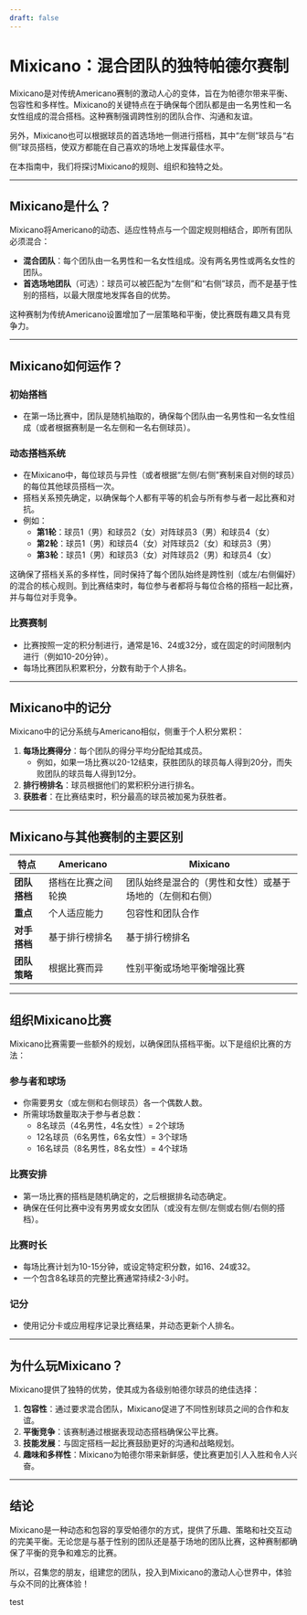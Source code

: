 ```yaml
---
draft: false
---
```

# Mixicano：混合团队的独特帕德尔赛制

Mixicano是对传统Americano赛制的激动人心的变体，旨在为帕德尔带来平衡、包容性和多样性。Mixicano的关键特点在于确保每个团队都是由一名男性和一名女性组成的混合搭档。这种赛制强调跨性别的团队合作、沟通和友谊。

另外，Mixicano也可以根据球员的首选场地一侧进行搭档，其中“左侧”球员与“右侧”球员搭档，使双方都能在自己喜欢的场地上发挥最佳水平。

在本指南中，我们将探讨Mixicano的规则、组织和独特之处。

---

## **Mixicano是什么？**

Mixicano将Americano的动态、适应性特点与一个固定规则相结合，即所有团队必须混合：
- **混合团队**：每个团队由一名男性和一名女性组成。没有两名男性或两名女性的团队。
- **首选场地团队**（可选）：球员可以被匹配为“左侧”和“右侧”球员，而不是基于性别的搭档，以最大限度地发挥各自的优势。

这种赛制为传统Americano设置增加了一层策略和平衡，使比赛既有趣又具有竞争力。

---

## **Mixicano如何运作？**

### **初始搭档**
- 在第一场比赛中，团队是随机抽取的，确保每个团队由一名男性和一名女性组成（或者根据赛制是一名左侧和一名右侧球员）。

### **动态搭档系统**
- 在Mixicano中，每位球员与异性（或者根据“左侧/右侧”赛制来自对侧的球员）的每位其他球员搭档一次。
- 搭档关系预先确定，以确保每个人都有平等的机会与所有参与者一起比赛和对抗。
- 例如：
  - **第1轮**：球员1（男）和球员2（女）对阵球员3（男）和球员4（女）
  - **第2轮**：球员1（男）和球员4（女）对阵球员2（女）和球员3（男）
  - **第3轮**：球员1（男）和球员3（女）对阵球员2（男）和球员4（女）

这确保了搭档关系的多样性，同时保持了每个团队始终是跨性别（或左/右侧偏好）的混合的核心规则。到比赛结束时，每位参与者都将与每位合格的搭档一起比赛，并与每位对手竞争。

### **比赛赛制**
- 比赛按照一定的积分制进行，通常是16、24或32分，或在固定的时间限制内进行（例如10-20分钟）。
- 每场比赛团队积累积分，分数有助于个人排名。

---

## **Mixicano中的记分**

Mixicano中的记分系统与Americano相似，侧重于个人积分累积：

1. **每场比赛得分**：每个团队的得分平均分配给其成员。
   - 例如，如果一场比赛以20-12结束，获胜团队的球员每人得到20分，而失败团队的球员每人得到12分。
2. **排行榜排名**：球员根据他们的累积积分进行排名。
3. **获胜者**：在比赛结束时，积分最高的球员被加冕为获胜者。

---

## **Mixicano与其他赛制的主要区别**

| **特点**              | **Americano**                                  | **Mixicano**                                    |
|---------------------------|-----------------------------------------------|------------------------------------------------|
| **团队搭档**         | 搭档在比赛之间轮换               | 团队始终是混合的（男性和女性）或基于场地的（左侧和右侧） |
| **重点**                 | 个人适应能力                       | 包容性和团队合作                       |
| **对手搭档**      | 基于排行榜排名                | 基于排行榜排名                 |
| **团队策略**         | 根据比赛而异                     | 性别平衡或场地平衡增强比赛   |

---

## **组织Mixicano比赛**

Mixicano比赛需要一些额外的规划，以确保团队搭档平衡。以下是组织比赛的方法：

### **参与者和球场**
- 你需要男女（或左侧和右侧球员）各一个偶数人数。
- 所需球场数量取决于参与者总数：
  - 8名球员（4名男性，4名女性）= 2个球场
  - 12名球员（6名男性，6名女性）= 3个球场
  - 16名球员（8名男性，8名女性）= 4个球场

### **比赛安排**
- 第一场比赛的搭档是随机确定的，之后根据排名动态确定。
- 确保在任何比赛中没有男男或女女团队（或没有左侧/左侧或右侧/右侧的搭档）。

### **比赛时长**
- 每场比赛计划为10-15分钟，或设定特定积分数，如16、24或32。
- 一个包含8名球员的完整比赛通常持续2-3小时。

### **记分**
- 使用记分卡或应用程序记录比赛结果，并动态更新个人排名。

---

## **为什么玩Mixicano？**

Mixicano提供了独特的优势，使其成为各级别帕德尔球员的绝佳选择：

1. **包容性**：通过要求混合团队，Mixicano促进了不同性别球员之间的合作和友谊。
2. **平衡竞争**：该赛制通过根据表现动态搭档确保公平比赛。
3. **技能发展**：与固定搭档一起比赛鼓励更好的沟通和战略规划。
4. **趣味和多样性**：Mixicano为帕德尔带来新鲜感，使比赛更加引人入胜和令人兴奋。

---

## **结论**

Mixicano是一种动态和包容的享受帕德尔的方式，提供了乐趣、策略和社交互动的完美平衡。无论您是与基于性别的团队还是基于场地的团队比赛，这种赛制都确保了平衡的竞争和难忘的比赛。

所以，召集您的朋友，组建您的团队，投入到Mixicano的激动人心世界中，体验与众不同的比赛体验！ 

test
